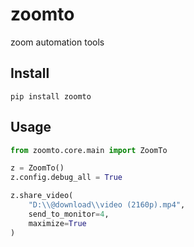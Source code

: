 # zoomto
zoom automation tools

## Install
```
pip install zoomto
```

## Usage
```py
from zoomto.core.main import ZoomTo

z = ZoomTo()
z.config.debug_all = True

z.share_video(
    "D:\\@download\\video (2160p).mp4",
    send_to_monitor=4,
    maximize=True
)
```